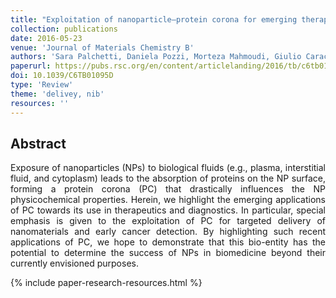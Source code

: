 ```yaml
---
title: "Exploitation of nanoparticle–protein corona for emerging therapeutic and diagnostic applications"
collection: publications
date: 2016-05-23
venue: 'Journal of Materials Chemistry B'
authors: 'Sara Palchetti, Daniela Pozzi, Morteza Mahmoudi, Giulio Caracciolo'
paperurl: https://pubs.rsc.org/en/content/articlelanding/2016/tb/c6tb01095d/unauth#!divAbstract
doi: 10.1039/C6TB01095D
type: 'Review'
theme: 'delivey, nib'
resources: ''
---
```


<h2> Abstract </h2>
<p align= "justify">
Exposure of nanoparticles (NPs) to biological fluids (e.g., plasma, interstitial fluid, and cytoplasm) leads to the absorption of proteins on the NP surface, forming a protein corona (PC) that drastically influences the NP physicochemical properties. Herein, we highlight the emerging applications of PC towards its use in therapeutics and diagnostics. In particular, special emphasis is given to the exploitation of PC for targeted delivery of nanomaterials and early cancer detection. By highlighting such recent applications of PC, we hope to demonstrate that this bio-entity has the potential to determine the success of NPs in biomedicine beyond their currently envisioned purposes.


{% include paper-research-resources.html %}
